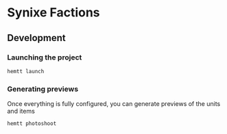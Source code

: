# Synixe Factions

## Development

### Launching the project

```bash
hemtt launch
```

### Generating previews

Once everything is fully configured, you can generate previews of the units and items

```bash
hemtt photoshoot
```

